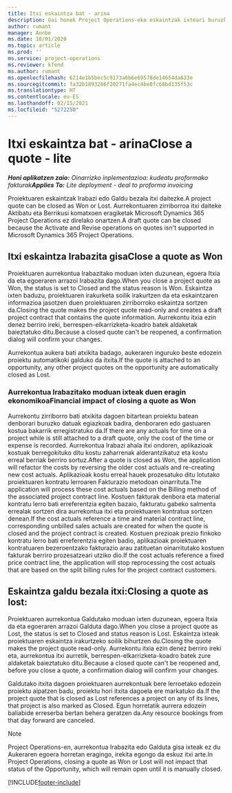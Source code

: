 ```yaml
---
title: Itxi eskaintza bat - arina
description: Gai honek Project Operations-eko eskaintzak ixteari buruzko informazioa ematen du.
author: rumant
manager: Annbe
ms.date: 10/01/2020
ms.topic: article
ms.prod: ''
ms.service: project-operations
ms.reviewer: kfend
ms.author: rumant
ms.openlocfilehash: 6214e1b5bec5c9173a6b6e69578de14654da633e
ms.sourcegitcommit: fa32b1893286f20271fa4ec4be8fc68bd135f53c
ms.translationtype: HT
ms.contentlocale: eu-ES
ms.lasthandoff: 02/15/2021
ms.locfileid: "5272250"
---
```

# <a name="close-a-quote---lite"></a><span data-ttu-id="971cc-103">Itxi eskaintza bat - arina</span><span class="sxs-lookup"><span data-stu-id="971cc-103">Close a quote - lite</span></span>

<span data-ttu-id="971cc-104">_**Honi aplikatzen zaio:** Oinarrizko inplementazioa: kudeatu proformako fakturak_</span><span class="sxs-lookup"><span data-stu-id="971cc-104">_**Applies To:** Lite deployment - deal to proforma invoicing_</span></span>

<span data-ttu-id="971cc-105">Proiektuaren eskaintzak Irabazi edo Galdu bezala itxi daitezke.</span><span class="sxs-lookup"><span data-stu-id="971cc-105">A project quote can be closed as Won or Lost.</span></span> <span data-ttu-id="971cc-106">Aurrekontuaren zirriborroa itxi daiteke Aktibatu eta Berrikusi komatxoen eragiketak Microsoft Dynamics 365 Project Operations ez direlako onartzen.</span><span class="sxs-lookup"><span data-stu-id="971cc-106">A draft quote can be closed because the Activate and Revise operations on quotes isn't supported in Microsoft Dynamics 365 Project Operations.</span></span>

## <a name="close-a-quote-as-won"></a><span data-ttu-id="971cc-107">Itxi eskaintza Irabazita gisa</span><span class="sxs-lookup"><span data-stu-id="971cc-107">Close a quote as Won</span></span>

<span data-ttu-id="971cc-108">Proiektuaren aurrekontua Irabazitako moduan ixten duzunean, egoera Itxia da eta egoeraren arrazoi Irabazita dago.</span><span class="sxs-lookup"><span data-stu-id="971cc-108">When you close a project quote as Won, the status is set to Closed and the status reason is Won.</span></span> <span data-ttu-id="971cc-109">Eskaintza ixten baduzu, proiektuaren irakurketa soilik irakurtzen da eta eskaintzaren informazioa jasotzen duen proiektuaren zirriborroko eskaintza sortzen da.</span><span class="sxs-lookup"><span data-stu-id="971cc-109">Closing the quote makes the project quote read-only and creates a draft project contract that contains the quote information.</span></span> <span data-ttu-id="971cc-110">Aurrekontu itxia ezin denez berriro ireki, berrespen-elkarrizketa-koadro batek aldaketak baieztatuko ditu.</span><span class="sxs-lookup"><span data-stu-id="971cc-110">Because a closed quote can't be reopened, a confirmation dialog will confirm your changes.</span></span>

<span data-ttu-id="971cc-111">Aurrekontua aukera bati atxikita badago, aukeraren inguruko beste edozein proiektu automatikoki galduko da itxita.</span><span class="sxs-lookup"><span data-stu-id="971cc-111">If the quote is attached to an opportunity, any other project quotes on the opportunity are automatically closed as Lost.</span></span>

### <a name="financial-impact-of-closing-a-quote-as-won"></a><span data-ttu-id="971cc-112">Aurrekontua Irabazitako moduan ixteak duen eragin ekonomikoa</span><span class="sxs-lookup"><span data-stu-id="971cc-112">Financial impact of closing a quote as Won</span></span>

<span data-ttu-id="971cc-113">Aurrekontu zirriborro bati atxikita dagoen bitartean proiektu batean denborari buruzko datuak egiazkoak badira, denboraren edo gastuaren kostua bakarrik erregistratuko da.</span><span class="sxs-lookup"><span data-stu-id="971cc-113">If there are any actuals for time on a project while is still attached to a draft quote, only the cost of the time or expense is recorded.</span></span> <span data-ttu-id="971cc-114">Aurrekontua Irabazi ahala itxi ondoren, aplikazioak kostuak berregokituko ditu kostu zaharrenak alderantzikatuz eta kostu erreal berriak berriro sortuz.</span><span class="sxs-lookup"><span data-stu-id="971cc-114">After a quote is closed as Won, the application will refactor the costs by reversing the older cost actuals and re-creating new cost actuals.</span></span> <span data-ttu-id="971cc-115">Aplikazioak kostu erreal hauek prozesatuko ditu lotutako proiektuaren kontratu lerroaren Fakturazio metodoan oinarrituta.</span><span class="sxs-lookup"><span data-stu-id="971cc-115">The application will process these cost actuals based on the Billing method of the associated project contract line.</span></span> <span data-ttu-id="971cc-116">Kostuen fakturak denbora eta material kontratu lerro bati erreferentzia egiten bazaio, fakturatu gabeko salmenta errealak sortzen dira aurrekontua itxi eta proiektuaren kontratua sortzen denean.</span><span class="sxs-lookup"><span data-stu-id="971cc-116">If the cost actuals reference a time and material contract line, corresponding unbilled sales actuals are created for when the quote is closed and the project contract is created.</span></span> <span data-ttu-id="971cc-117">Kostuen prezioak prezio finkoko kontratu lerro bati erreferentzia egiten badio, aplikazioak proiektuaren kontratuaren bezeroentzako fakturazio arau zatituetan oinarritutako kostuen fakturak berriro prozesatzeari utziko dio.</span><span class="sxs-lookup"><span data-stu-id="971cc-117">If the cost actuals reference a fixed price contract line, the application will stop reprocessing the cost actuals that are based on the split billing rules for the project contract customers.</span></span>

## <a name="closing-a-quote-as-lost"></a><span data-ttu-id="971cc-118">Eskaintza galdu bezala itxi:</span><span class="sxs-lookup"><span data-stu-id="971cc-118">Closing a quote as lost:</span></span>

<span data-ttu-id="971cc-119">Proiektuaren aurrekontua Galdutako moduan ixten duzunean, egoera Itxia da eta egoeraren arrazoi Galduta dago.</span><span class="sxs-lookup"><span data-stu-id="971cc-119">When you close a project quote as Lost, the status is set to Closed and status reason is Lost.</span></span> <span data-ttu-id="971cc-120">Eskaintza ixteak proiektuaren eskaintza irakurtzeko soilik bihurtzen du.</span><span class="sxs-lookup"><span data-stu-id="971cc-120">Closing the quote makes the project quote read-only.</span></span> <span data-ttu-id="971cc-121">Aurrekontu itxia ezin denez berriro ireki eta, aurrekontua itxi aurretik, berrespen-elkarrizketa-koadro batek zure aldaketak baieztatuko ditu.</span><span class="sxs-lookup"><span data-stu-id="971cc-121">Because a closed quote can't be reopened and, before you close a quote, a confirmation dialog will confirm your changes.</span></span>

<span data-ttu-id="971cc-122">Galdutako itxita dagoen proiektuaren aurrekontuak bere lerroetako edozein proiektu aipatzen badu, proiektu hori itxita dagoela ere markatuko da.</span><span class="sxs-lookup"><span data-stu-id="971cc-122">If the project quote that is closed as Lost references a project on any of its lines, that project is also marked as Closed.</span></span> <span data-ttu-id="971cc-123">Egun horretatik aurrera edozein baliabide erreserba bertan behera geratzen da.</span><span class="sxs-lookup"><span data-stu-id="971cc-123">Any resource bookings from that day forward are canceled.</span></span>

> [!NOTE]
> <span data-ttu-id="971cc-124">Project Operations-en, aurrekontua Irabazita edo Galduta gisa ixteak ez du Aukeraren egoera horretan eragingo, irekita egongo da eskuz itxi arte.</span><span class="sxs-lookup"><span data-stu-id="971cc-124">In Project Operations, closing a quote as Won or Lost will not impact that status of the Opportunity, which will remain open until it is manually closed.</span></span>


[!INCLUDE[footer-include](../../includes/footer-banner.md)]